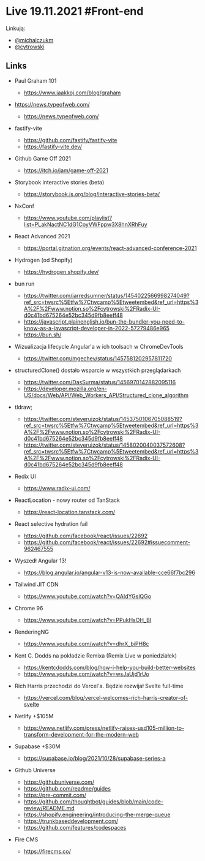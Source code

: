 # Live 19.11.2021 #Front-end

Linkują:

- [@michalczukm](https://twitter.com/michalczukm)
- [@cytrowski](https://twitter.com/cytrowski)

## Links

- Paul Graham 101
  - https://www.jaakkoj.com/blog/graham
- https://news.typeofweb.com/
  - https://news.typeofweb.com/
- fastify-vite
  - https://github.com/fastify/fastify-vite
  - https://fastify-vite.dev/
- Github Game Off 2021
  - https://itch.io/jam/game-off-2021
- Storybook interactive stories (beta)
  - https://storybook.js.org/blog/interactive-stories-beta/
- NxConf
  - https://www.youtube.com/playlist?list=PLakNactNC1dG1CoyVWFppw3X8hnXRhFuy
- React Advanced 2021
  - https://portal.gitnation.org/events/react-advanced-conference-2021
- Hydrogen (od Shopify)
  - https://hydrogen.shopify.dev/
- bun run
  - https://twitter.com/jarredsumner/status/1454022566998274049?ref_src=twsrc%5Etfw%7Ctwcamp%5Etweetembed&ref_url=https%3A%2F%2Fwww.notion.so%2Fcytrowski%2FRadix-UI-d0c41bd675264e52bc345d9fb8eeff48
  - https://javascript.plainenglish.io/bun-the-bundler-you-need-to-know-as-a-javascript-developer-in-2022-57279486e965
  - https://bun.sh/
- Wizualizacja lifecycle Angular'a w ich toolsach w ChromeDevTools
  - https://twitter.com/mgechev/status/1457581202957811720
- structuredClone() dostało wsparcie w wszystkich przeglądarkach
  - https://twitter.com/DasSurma/status/1456970142882095116
  - https://developer.mozilla.org/en-US/docs/Web/API/Web_Workers_API/Structured_clone_algorithm
- tldraw;
  - https://twitter.com/steveruizok/status/1453750106705088519?ref_src=twsrc%5Etfw%7Ctwcamp%5Etweetembed&ref_url=https%3A%2F%2Fwww.notion.so%2Fcytrowski%2FRadix-UI-d0c41bd675264e52bc345d9fb8eeff48
  - https://twitter.com/steveruizok/status/1458020040037572608?ref_src=twsrc%5Etfw%7Ctwcamp%5Etweetembed&ref_url=https%3A%2F%2Fwww.notion.so%2Fcytrowski%2FRadix-UI-d0c41bd675264e52bc345d9fb8eeff48
- Redix UI
  - https://www.radix-ui.com/
- ReactLocation - nowy router od TanStack
  - https://react-location.tanstack.com/
- React selective hydration fail
  - https://github.com/facebook/react/issues/22692
  - https://github.com/facebook/react/issues/22692#issuecomment-962467555
- Wyszedł Angular 13!

  - https://blog.angular.io/angular-v13-is-now-available-cce66f7bc296

- Tailwind JIT CDN
  - https://www.youtube.com/watch?v=QAIdYGslQGo
- Chrome 96
  - https://www.youtube.com/watch?v=PPukHsOH_BI
- RenderingNG

  - https://www.youtube.com/watch?v=dhrX_biPH8c

- Kent C. Dodds na pokładzie Remixa (Remix Live w poniedziałek)
  - https://kentcdodds.com/blog/how-i-help-you-build-better-websites
  - https://www.youtube.com/watch?v=wsJaUjd1rUo
- Rich Harris przechodzi do Vercel'a. Będzie rozwijał Svelte full-time
  - https://vercel.com/blog/vercel-welcomes-rich-harris-creator-of-svelte
- Netlify +$105M
  - https://www.netlify.com/press/netlify-raises-usd105-million-to-transform-development-for-the-modern-web
- Supabase +$30M
  - https://supabase.io/blog/2021/10/28/supabase-series-a
- Github Universe
  - https://githubuniverse.com/
  - https://github.com/readme/guides
  - https://pre-commit.com/
  - https://github.com/thoughtbot/guides/blob/main/code-review/README.md
  - https://shopify.engineering/introducing-the-merge-queue
  - https://trunkbaseddevelopment.com/
  - https://github.com/features/codespaces
- Fire CMS
  - https://firecms.co/
